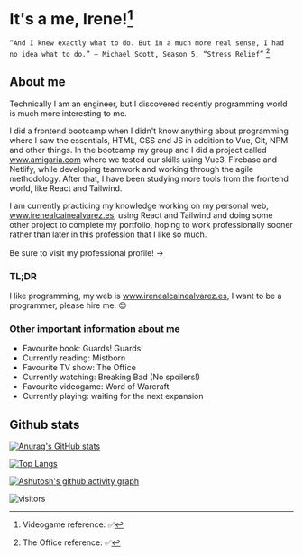 # It's a me, Irene![^1]
[^1]: Videogame reference: ✅

` “And I knew exactly what to do. But in a much more real sense, I had no idea what to do.” – Michael Scott, Season 5, “Stress Relief” ` [^2]
[^2]: The Office reference: ✅

## About me

Technically I am an engineer, but I discovered recently programming world is much more interesting to me.

I did a frontend bootcamp when I didn't know anything about programming where I saw the essentials, HTML, CSS and JS in addition to Vue, Git, NPM and other things. In the bootcamp my group and I did a project called www.amigaria.com where we tested our skills using Vue3, Firebase and Netlify, while developing teamwork and working through the agile methodology. After that, I have been studying more tools from the frontend world, like React and Tailwind.

I am currently practicing my knowledge working on my personal web, www.irenealcainealvarez.es, using React and Tailwind and doing some other project to complete my portfolio, hoping to work professionally sooner rather than later in this profession that I like so much.

Be sure to visit my professional profile! -> <a href = 'https://www.linkedin.com/in/irenealcaine/'> <img width = '16px' src="https://raw.githubusercontent.com/rahulbanerjee26/githubAboutMeGenerator/main/icons/linked-in-alt.svg"/></a>

### TL;DR

I like programming, my web is www.irenealcainealvarez.es, I want to be a programmer, please hire me. 😊

### Other important information about me

- Favourite book: Guards! Guards!
- Currently reading: Mistborn
- Favourite TV show: The Office
- Currently watching: Breaking Bad (No spoilers!)
- Favourite videogame: Word of Warcraft
- Currently playing: waiting for the next expansion

## Github stats

[![Anurag's GitHub stats](https://github-readme-stats.vercel.app/api?username=irenealcaine&show_icons=true&theme=midnight-purple)](https://github.com/anuraghazra/github-readme-stats)

[![Top Langs](https://github-readme-stats.vercel.app/api/top-langs/?username=irenealcaine&layout=compact&theme=midnight-purple)](https://github.com/anuraghazra/github-readme-stats)

[![Ashutosh's github activity graph](https://activity-graph.herokuapp.com/graph?username=irenealcaine&theme=react-dark)](https://github.com/ashutosh00710/github-readme-activity-graph)

![visitors](https://visitor-badge.glitch.me/badge?page_id=irenealcaine.irenealcaine&left_color=purple&right_color=blue) 
